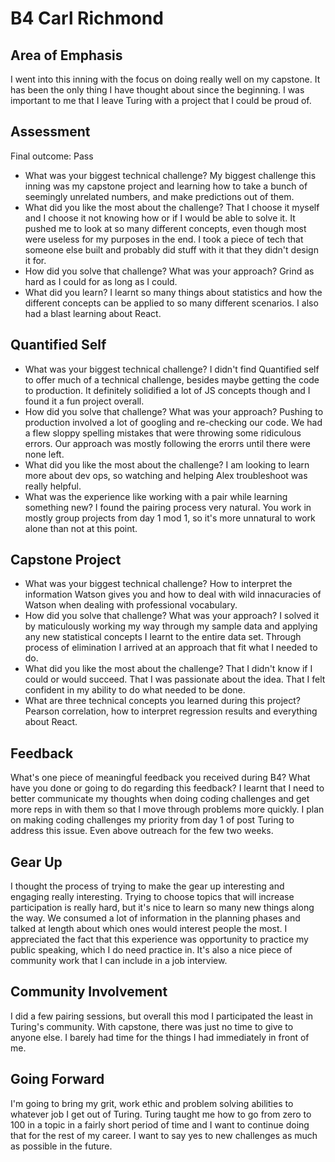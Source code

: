 # B4 Carl Richmond

## Area of Emphasis

I went into this inning with the focus on doing really well on my capstone. It has been the only thing I have thought about since the beginning. I was important to me that I leave Turing with a project that I could be proud of. 

## Assessment

Final outcome: Pass

* What was your biggest technical challenge?
My biggest challenge this inning was my capstone project and learning how to take a bunch of seemingly unrelated numbers, and make predictions out of them. 
* What did you like the most about the challenge?
That I choose it myself and I choose it not knowing how or if I would be able to solve it. It pushed me to look at so many different concepts, even though most were useless for my purposes in the end. I took a piece of tech that someone else built and probably did stuff with it that they didn't design it for. 
* How did you solve that challenge? What was your approach?
Grind as hard as I could for as long as I could.
* What did you learn?
I learnt so many things about statistics and how the different concepts can be applied to so many different scenarios. I also had a blast learning about React. 

## Quantified Self

* What was your biggest technical challenge?
I didn't find Quantified self to offer much of a technical challenge, besides maybe getting the code to production. It definitely solidified a lot of JS concepts though and I found it a fun project overall.
* How did you solve that challenge? What was your approach?
Pushing to production involved a lot of googling and re-checking our code. We had a flew sloppy spelling mistakes that were throwing some ridiculous errors. Our approach was mostly following the erorrs until there were none left. 
* What did you like the most about the challenge?
I am looking to learn more about dev ops, so watching and helping Alex troubleshoot was really helpful.
* What was the experience like working with a pair while learning something new?
I found the pairing process very natural. You work in mostly group projects from day 1 mod 1, so it's more unnatural to work alone than not at this point. 
## Capstone Project

* What was your biggest technical challenge?
How to interpret the information Watson gives you and how to deal with wild innacuracies of Watson when dealing with professional vocabulary.
* How did you solve that challenge? What was your approach?
I solved it by maticulously working my way through my sample data and applying any new statistical concepts I learnt to the entire data set. Through process of elimination I arrived at an approach that fit what I needed to do. 
* What did you like the most about the challenge?
That I didn't know if I could or would succeed. That I was passionate about the idea. That I felt confident in my ability to do what needed to be done. 
* What are three technical concepts you learned during this project?
Pearson correlation, how to interpret regression results and everything about React.
## Feedback

What's one piece of meaningful feedback you received during B4? What have you done or going to do regarding this feedback?
I learnt that I need to better communicate my thoughts when doing coding challenges and get more reps in with them so that I move through problems more quickly. I plan on making coding challenges my priority from day 1 of post Turing to address this issue. Even above outreach for the few two weeks.  
## Gear Up

I thought the process of trying to make the gear up interesting and engaging really interesting. Trying to choose topics that will increase participation is really hard, but it's nice to learn so many new things along the way. We consumed a lot of information in the planning phases and talked at length about which ones would interest people the most. I appreciated the fact that this experience was opportunity to practice my public speaking, which I do need practice in. It's also a nice piece of community work that I can include in a job interview. 

## Community Involvement

I did a few pairing sessions, but overall this mod I participated the least in Turing's community. With capstone, there was just no time to give to anyone else. I barely had time for the things I had immediately in front of me. 

## Going Forward

I'm going to bring my grit, work ethic and problem solving abilities to whatever job I get out of Turing. Turing taught me how to go from zero to 100 in a topic in a fairly short period of time and I want to continue doing that for the rest of my career. I want to say yes to new challenges as much as possible in the future. 

